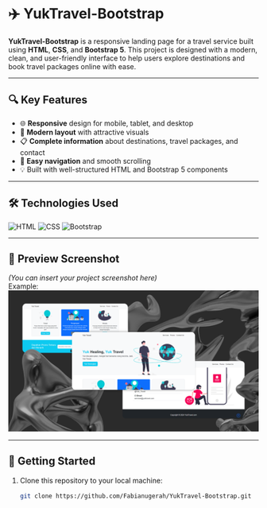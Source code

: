 # ✈️ YukTravel-Bootstrap

**YukTravel-Bootstrap** is a responsive landing page for a travel service built using **HTML**, **CSS**, and **Bootstrap 5**. This project is designed with a modern, clean, and user-friendly interface to help users explore destinations and book travel packages online with ease.

---

## 🔍 Key Features

- 🌐 **Responsive** design for mobile, tablet, and desktop
- 🎨 **Modern layout** with attractive visuals
- 📋 **Complete information** about destinations, travel packages, and contact
- 🔗 **Easy navigation** and smooth scrolling
- 💡 Built with well-structured HTML and Bootstrap 5 components

---

## 🛠️ Technologies Used

![HTML](https://img.shields.io/badge/HTML5-E34F26?style=for-the-badge&logo=html5&logoColor=white)
![CSS](https://img.shields.io/badge/CSS3-1572B6?style=for-the-badge&logo=css3&logoColor=white)
![Bootstrap](https://img.shields.io/badge/Bootstrap-7952B3?style=for-the-badge&logo=bootstrap&logoColor=white)

---

## 📸 Preview Screenshot

*(You can insert your project screenshot here)*  
Example:
![YukTravel Homepage Preview](images/yuk_travel.png)

---

## 🚀 Getting Started

1. Clone this repository to your local machine:
   ```bash
   git clone https://github.com/Fabianugerah/YukTravel-Bootstrap.git
